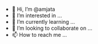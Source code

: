 - 👋 Hi, I’m @amjata
- 👀 I’m interested in ...
- 🌱 I’m currently learning ...
- 💞️ I’m looking to collaborate on ...
- 📫 How to reach me ...

<!---
amjata/amjata is a ✨ special ✨ repository because its `README.md` (this file) appears on your GitHub profile.
You can click the Preview link to take a look at your changes.
--->
